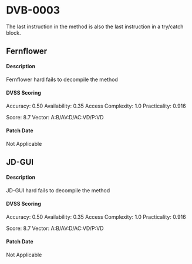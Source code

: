 # DVB-0003
The last instruction in the method is also the last instruction in a try/catch block.

##  Fernflower
#### Description
Fernflower hard fails to decompile the method

#### DVSS Scoring
Accuracy: 0.50
Availability: 0.35
Access Complexity: 1.0
Practicality: 0.916

Score: 8.7
Vector: A:B/AV:D/AC:VD/P:VD

#### Patch Date
Not Applicable


## JD-GUI
#### Description
JD-GUI hard fails to decompile the method

#### DVSS Scoring
Accuracy: 0.50
Availability: 0.35
Access Complexity: 1.0
Practicality: 0.916

Score: 8.7
Vector: A:B/AV:D/AC:VD/P:VD

#### Patch Date
Not Applicable